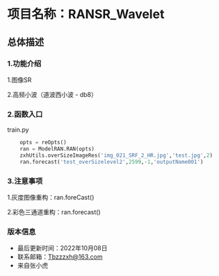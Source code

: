 # 项目名称：RANSR_Wavelet
##   总体描述 
### 1.功能介绍
1.图像SR

2.高频小波（道波西小波 - db8）
### 2.函数入口
train.py
```python
    opts = reOpts()
    ran = ModelRAN.RAN(opts)
    zxhUtils.overSizeImageRes('img_021_SRF_2_HR.jpg','test.jpg',2)
    ran.forecast('test_overSizelevel2',2599,-1,'outputName001')
```
### 3.注意事项
1.灰度图像重构：ran.foreCast()

2.彩色三通道重构：ran.forecast()
### 版本信息
- 最后更新时间：2022年10月08日
- 联系邮箱：Tbzzzxh@163.com
- 来自张小虎
